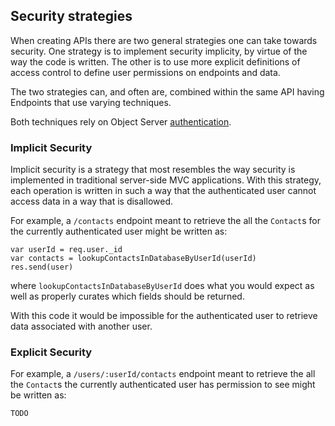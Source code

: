 Security strategies
----------

When creating APIs there are two general strategies one can take towards security. One strategy is to implement security implicity, by virtue of the way the code is written. The other is to use more explicit definitions of access control to define user permissions on endpoints and data. 

The two strategies can, and often are, combined within the same API having Endpoints that use varying techniques. 

Both techniques rely on Object Server [authentication](Authentication.md). 

### Implicit Security

Implicit security is a strategy that most resembles the way security is implemented in traditional server-side MVC applications. With this strategy, each operation is written in such a way that the authenticated user cannot access data in a way that is disallowed. 

For example, a ```/contacts``` endpoint meant to retrieve the all the ```Contact```s for the currently authenticated user might be written as:

```
var userId = req.user._id
var contacts = lookupContactsInDatabaseByUserId(userId)
res.send(user)
```

where ```lookupContactsInDatabaseByUserId``` does what you would expect as well as properly curates which fields should be returned. 

With this code it would be impossible for the authenticated user to retrieve data associated with another user. 

### Explicit Security

For example, a ```/users/:userId/contacts``` endpoint meant to retrieve the all the ```Contact```s the currently authenticated user has permission to see might be written as:

```
TODO
```
